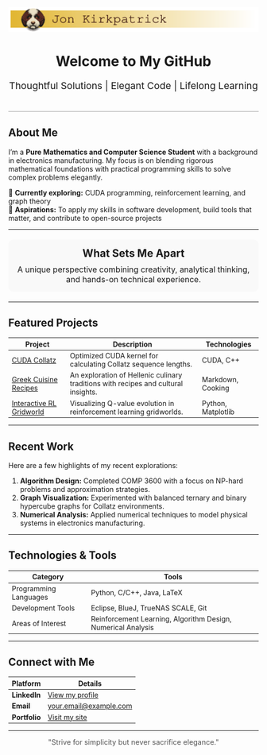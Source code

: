![banner](./images/Lagotto_Banner_Jon_New.png)

<!--
**JonKirkpatrick/JonKirkpatrick** is a ✨ _special_ ✨ repository because its `README.md` (this file) appears on your GitHub profile.

Here are some ideas to get you started:

- 🔭 I’m currently working on ...
- 🌱 I’m currently learning ...
- 👯 I’m looking to collaborate on ...
- 🤔 I’m looking for help with ...
- 💬 Ask me about ...
- 📫 How to reach me: ...
- 😄 Pronouns: ...
- ⚡ Fun fact: ...
-->

<!-- Header Section -->
<div align="center" style="border-bottom: 2px solid #ccc; padding-bottom: 20px;">
  <h1>Welcome to My GitHub</h1>
  <p style="font-size: 1.2rem;">Thoughtful Solutions | Elegant Code | Lifelong Learning</p>
</div>

<!-- Introduction Section -->
## About Me
I’m a **Pure Mathematics and Computer Science Student** with a background in electronics manufacturing. My focus is on blending rigorous mathematical foundations with practical programming skills to solve complex problems elegantly. 

🔹 **Currently exploring:** CUDA programming, reinforcement learning, and graph theory  
🔹 **Aspirations:** To apply my skills in software development, build tools that matter, and contribute to open-source projects

---

<!-- Highlight Section -->
<div align="center" style="background-color: #f9f9f9; padding: 15px; border-radius: 10px; margin: 20px 0;">
  <h2 style="margin: 0;">What Sets Me Apart</h2>
  <p style="margin: 10px 0 0; font-size: 1rem;">
    A unique perspective combining creativity, analytical thinking, and hands-on technical experience.
  </p>
</div>

---

## Featured Projects

| **Project**      | **Description**                                                                                      | **Technologies**        |
|-------------------|------------------------------------------------------------------------------------------------------|-------------------------|
| [CUDA Collatz](https://github.com/your-username/cuda-collatz) | Optimized CUDA kernel for calculating Collatz sequence lengths.                                 | CUDA, C++              |
| [Greek Cuisine Recipes](https://github.com/your-username/greek-recipes) | An exploration of Hellenic culinary traditions with recipes and cultural insights.              | Markdown, Cooking      |
| [Interactive RL Gridworld](https://github.com/your-username/rl-gridworld) | Visualizing Q-value evolution in reinforcement learning gridworlds.                            | Python, Matplotlib     |

---

## Recent Work
Here are a few highlights of my recent explorations:
1. **Algorithm Design:** Completed COMP 3600 with a focus on NP-hard problems and approximation strategies.
2. **Graph Visualization:** Experimented with balanced ternary and binary hypercube graphs for Collatz environments.
3. **Numerical Analysis:** Applied numerical techniques to model physical systems in electronics manufacturing.

---

## Technologies & Tools
| **Category**         | **Tools**                                                                                           |
|-----------------------|----------------------------------------------------------------------------------------------------|
| Programming Languages | Python, C/C++, Java, LaTeX                                                                         |
| Development Tools     | Eclipse, BlueJ, TrueNAS SCALE, Git                                                                |
| Areas of Interest     | Reinforcement Learning, Algorithm Design, Numerical Analysis                                       |

---

## Connect with Me
| Platform             | Details                                             |
|----------------------|-----------------------------------------------------|
| **LinkedIn**         | [View my profile](https://www.linkedin.com/in/your-profile) |
| **Email**            | your.email@example.com                              |
| **Portfolio**        | [Visit my site](https://yourwebsite.com)            |

---

<div align="center" style="font-size: 0.9rem; color: #555;">
  "Strive for simplicity but never sacrifice elegance."  
</div>
